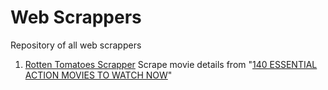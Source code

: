 # Web Scrappers
Repository of all web scrappers

1. [Rotten Tomatoes Scrapper](https://github.com/utkarshkant/Web-Scrappers/tree/main/Rotten%20Tomatoes%20Scraper)
Scrape movie details from "[140 ESSENTIAL ACTION MOVIES TO WATCH NOW](https://editorial.rottentomatoes.com/guide/140-essential-action-movies-to-watch-now/)"
